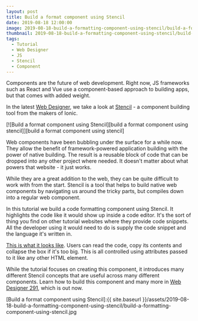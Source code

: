 ```yaml
---
layout: post
title: Build a format component using Stencil
date: 2019-08-18 12:00:00
image: 2019-08-18-build-a-formatting-component-using-stencil/build-a-formatting-component-using-stencil-cover.jpg
thumbnail: 2019-08-18-build-a-formatting-component-using-stencil/build-a-formatting-component-using-stencil-cover-sm.jpg
tags:
  - Tutorial
  - Web Designer
  - JS
  - Stencil
  - Component
---
```


Components are the future of web development. Right now, JS frameworks such as React and Vue use a component-based approach to building apps, but that comes with added weight.

In the latest [Web Designer][web designer], we take a look at [Stencil][stencil] - a component building tool from the makers of Ionic.

[![Build a format component using Stencil][build a format component using stencil]][build a format component using stencil]

Web components have been bubbling under the surface for a while now. They allow the benefit of framework-powered application building with the power of native building. The result is a reusable block of code that can be dropped into any other project where needed. It doesn't matter about what powers that website - it just works.

While they are a great addition to the web, they can be quite difficult to work with from the start. Stencil is a tool that helps to build native web components by navigating us around the tricky parts, but compiles down into a regular web component.

In this tutorial we build a code formatting component using Stencil. It highlights the code like it would show up inside a code editor. It's the sort of thing you find on other tutorial websites where they provide code snippets. All the developer using it would need to do is supply the code snippet and the language it's written in.

[This is what it looks like][demo]. Users can read the code, copy its contents and collapse the box if it's too big. This is all controlled using attributes passed to it like any other HTML element.

While the tutorial focuses on creating this component, it introduces many different Stencil concepts that are useful across many different components. Learn how to build this component and many more in [Web Designer 291][web designer], which is out now.

[Build a format component using Stencil]:{{ site.baseurl }}/assets/2019-08-18-build-a-formatting-component-using-stencil/build-a-formatting-component-using-stencil.jpg

[web designer]: https://www.myfavouritemagazines.co.uk/web-designer-print-back-issues/web-designer-issue-291/
[stencil]: https://stenciljs.com/
[demo]: https://mattcrouch.github.io/stencilcodeformatter/